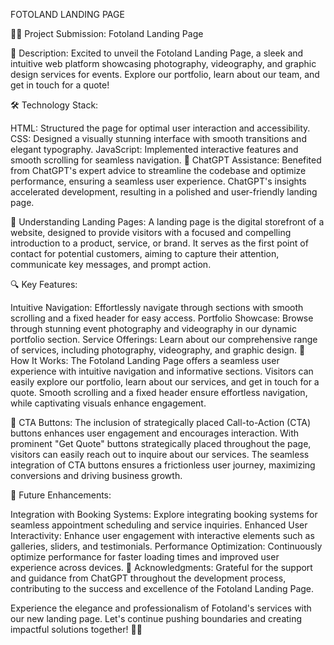 FOTOLAND LANDING PAGE

👨‍💻 Project Submission: Fotoland Landing Page

📝 Description:
Excited to unveil the Fotoland Landing Page, a sleek and intuitive web platform showcasing photography, videography, and graphic design services for events. Explore our portfolio, learn about our team, and get in touch for a quote!

🛠 Technology Stack:

HTML: Structured the page for optimal user interaction and accessibility.
CSS: Designed a visually stunning interface with smooth transitions and elegant typography.
JavaScript: Implemented interactive features and smooth scrolling for seamless navigation.
🤖 ChatGPT Assistance:
Benefited from ChatGPT's expert advice to streamline the codebase and optimize performance, ensuring a seamless user experience. ChatGPT's insights accelerated development, resulting in a polished and user-friendly landing page.

📌 Understanding Landing Pages:
A landing page is the digital storefront of a website, designed to provide visitors with a focused and compelling introduction to a product, service, or brand. It serves as the first point of contact for potential customers, aiming to capture their attention, communicate key messages, and prompt action.

🔍 Key Features:

Intuitive Navigation: Effortlessly navigate through sections with smooth scrolling and a fixed header for easy access.
Portfolio Showcase: Browse through stunning event photography and videography in our dynamic portfolio section.
Service Offerings: Learn about our comprehensive range of services, including photography, videography, and graphic design.
📌 How It Works:
The Fotoland Landing Page offers a seamless user experience with intuitive navigation and informative sections. Visitors can easily explore our portfolio, learn about our services, and get in touch for a quote. Smooth scrolling and a fixed header ensure effortless navigation, while captivating visuals enhance engagement.

🔵 CTA Buttons:
The inclusion of strategically placed Call-to-Action (CTA) buttons enhances user engagement and encourages interaction. With prominent "Get Quote" buttons strategically placed throughout the page, visitors can easily reach out to inquire about our services. The seamless integration of CTA buttons ensures a frictionless user journey, maximizing conversions and driving business growth.

🚀 Future Enhancements:

Integration with Booking Systems: Explore integrating booking systems for seamless appointment scheduling and service inquiries.
Enhanced User Interactivity: Enhance user engagement with interactive elements such as galleries, sliders, and testimonials.
Performance Optimization: Continuously optimize performance for faster loading times and improved user experience across devices.
🙏 Acknowledgments:
Grateful for the support and guidance from ChatGPT throughout the development process, contributing to the success and excellence of the Fotoland Landing Page.

Experience the elegance and professionalism of Fotoland's services with our new landing page. Let's continue pushing boundaries and creating impactful solutions together! 📸✨
